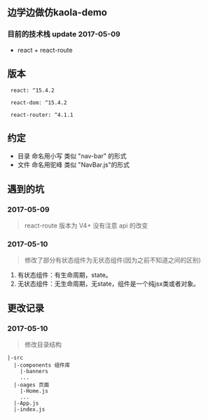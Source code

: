 ## 边学边做仿kaola-demo
### 目前的技术栈 update 2017-05-09
- react + react-route
## 版本
```
 react: ^15.4.2
```

```
 react-dom: ^15.4.2
```

```
 react-router: ^4.1.1
``` 
## 约定

* 目录 命名用小写  类似 "nav-bar" 的形式
* 文件 命名用驼峰  类似 "NavBar.js"的形式

## 遇到的坑
### 2017-05-09
> react-route  版本为 V4+ 没有注意 api 的改变

### 2017-05-10
> 修改了部分有状态组件为无状态组件(因为之前不知道之间的区别)

1. 有状态组件：有生命周期，state。
2. 无状态组件：无生命周期，无state，组件是一个纯jsx类或者对象。


## 更改记录
### 2017-05-10
 > 修改目录结构
 	
	|-src
	  |-components 组件库
		|-banners
		...
	  |-oages 页面
		|-Home.js
		...
	  |-App.js
	  |-index.js 
	
	



